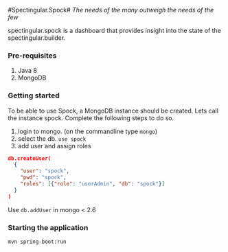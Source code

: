 #Spectingular.Spock#
*The needs of the many outweigh the needs of the few*

spectingular.spock is a dashboard that provides insight into the state of the spectingular.builder.

### Pre-requisites
1. Java 8
2. MongoDB

### Getting started
To be able to use Spock, a MongoDB instance should be created.
Lets call the instance spock. Complete the following steps to do so.

1. login to mongo. (on the commandline type `mongo`)
2. select the db. `use spock`
3. add user and assign roles 

```json
db.createUser(
  {
    "user": "spock",
    "pwd": "spock",
    "roles": [{"role": "userAdmin", "db": "spock"}]
  }
)
```

Use `db.addUser` in mongo &lt; 2.6

### Starting the application
```shell
mvn spring-boot:run
```
